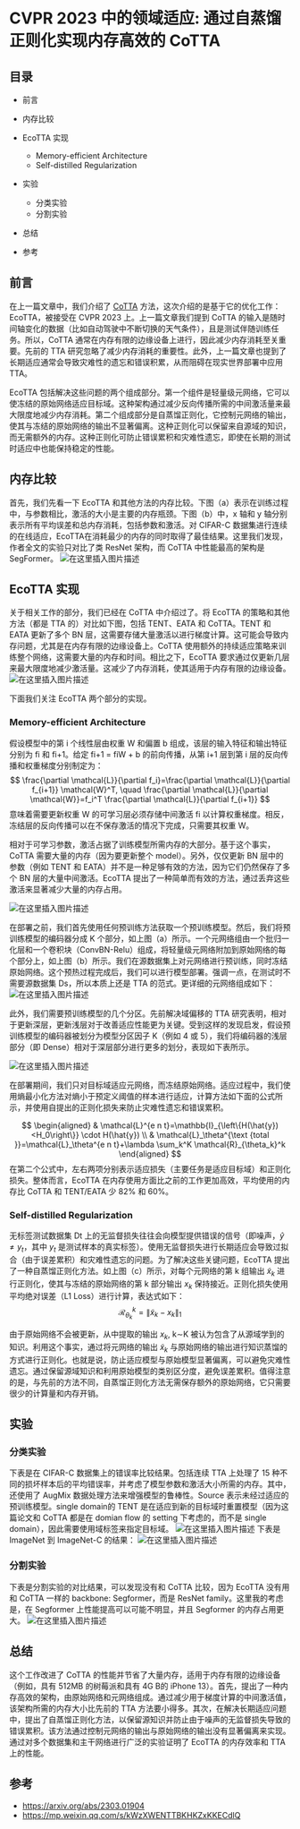 
# CVPR 2023 中的领域适应: 通过自蒸馏正则化实现内存高效的 CoTTA

## 目录

- 前言
- 内存比较
- EcoTTA 实现
  - Memory-efficient Architecture
  - Self-distilled Regularization

- 实验
  - 分类实验
  - 分割实验

- 总结

- 参考

## 前言

在上一篇文章中，我们介绍了 [CoTTA](https://mp.weixin.qq.com/s/kWzXWENTTBKHKZxKKECdlQ) 方法，这次介绍的是基于它的优化工作：EcoTTA，被接受在 CVPR 2023 上。上一篇文章我们提到 CoTTA 的输入是随时间轴变化的数据（比如自动驾驶中不断切换的天气条件），且是测试伴随训练任务。所以，CoTTA 通常在内存有限的边缘设备上进行，因此减少内存消耗至关重要。先前的 TTA 研究忽略了减少内存消耗的重要性。此外，上一篇文章也提到了长期适应通常会导致灾难性的遗忘和错误积累，从而阻碍在现实世界部署中应用 TTA。

EcoTTA 包括解决这些问题的两个组成部分。第一个组件是轻量级元网络，它可以使冻结的原始网络适应目标域。这种架构通过减少反向传播所需的中间激活量来最大限度地减少内存消耗。第二个组成部分是自蒸馏正则化，它控制元网络的输出，使其与冻结的原始网络的输出不显著偏离。这种正则化可以保留来自源域的知识，而无需额外的内存。这种正则化可防止错误累积和灾难性遗忘，即使在长期的测试时适应中也能保持稳定的性能。

## 内存比较

首先，我们先看一下 EcoTTA 和其他方法的内存比较。下图（a）表示在训练过程中，与参数相比，激活的大小是主要的内存瓶颈。下图（b）中，x 轴和 y 轴分别表示所有平均误差和总内存消耗，包括参数和激活。对 CIFAR-C 数据集进行连续的在线适应，EcoTTA在消耗最少的内存的同时取得了最佳结果。这里我们发现，作者全文的实验只对比了类 ResNet 架构，而 CoTTA 中性能最高的架构是 SegFormer。
![在这里插入图片描述](https://img-blog.csdnimg.cn/f7abaeb6ec05424ea5591aadef0d117e.png)


## EcoTTA 实现

关于相关工作的部分，我们已经在 CoTTA 中介绍过了。将 EcoTTA 的策略和其他方法（都是 TTA 的）对比如下图，包括 TENT、EATA 和 CoTTA。TENT 和 EATA 更新了多个 BN 层，这需要存储大量激活以进行梯度计算。这可能会导致内存问题，尤其是在内存有限的边缘设备上。CoTTA 使用额外的持续适应策略来训练整个网络，这需要大量的内存和时间。相比之下，EcoTTA 要求通过仅更新几层来最大限度地减少激活量。这减少了内存消耗，使其适用于内存有限的边缘设备。
![在这里插入图片描述](https://img-blog.csdnimg.cn/740c29cbc84c421a811b6f128f3cb513.png)


下面我们关注 EcoTTA 两个部分的实现。

### Memory-efficient Architecture

假设模型中的第 i 个线性层由权重 W 和偏置 b 组成，该层的输入特征和输出特征分别为 fi 和 fi+1。给定 fi+1 = fiW + b 的前向传播，从第 i+1 层到第 i 层的反向传播和权重梯度分别制定为：
$$
\frac{\partial \mathcal{L}}{\partial f_i}=\frac{\partial \mathcal{L}}{\partial f_{i+1}} \mathcal{W}^T, \quad \frac{\partial \mathcal{L}}{\partial \mathcal{W}}=f_i^T \frac{\partial \mathcal{L}}{\partial f_{i+1}}
$$
意味着需要更新权重 W 的可学习层必须存储中间激活 fi 以计算权重梯度。相反，冻结层的反向传播可以在不保存激活的情况下完成，只需要其权重 W。

相对于可学习参数，激活占据了训练模型所需内存的大部分。基于这个事实，CoTTA 需要大量的内存（因为要更新整个 model）。另外，仅仅更新 BN 层中的参数（例如 TENT 和 EATA）并不是一种足够有效的方法，因为它们仍然保存了多个 BN 层的大量中间激活。EcoTTA 提出了一种简单而有效的方法，通过丢弃这些激活来显著减少大量的内存占用。

![在这里插入图片描述](https://img-blog.csdnimg.cn/ecd9de710931414597cff03c7e90feaa.png)

在部署之前，我们首先使用任何预训练方法获取一个预训练模型。然后，我们将预训练模型的编码器分成 K 个部分，如上图（a）所示。一个元网络组由一个批归一化层和一个卷积块（ConvBN-Relu）组成，将轻量级元网络附加到原始网络的每个部分上，如上图（b）所示。我们在源数据集上对元网络进行预训练，同时冻结原始网络。这个预热过程完成后，我们可以进行模型部署。强调一点，在测试时不需要源数据集 Ds，所以本质上还是 TTA 的范式。更详细的元网络组成如下：
![在这里插入图片描述](https://img-blog.csdnimg.cn/d5b5886053904ae38bc7b80197d6aa76.png)

此外，我们需要预训练模型的几个分区。先前解决域偏移的 TTA 研究表明，相对于更新深层，更新浅层对于改善适应性能更为关键。受到这样的发现启发，假设预训练模型的编码器被划分为模型分区因子 K（例如 4 或 5），我们将编码器的浅层部分（即 Dense）相对于深层部分进行更多的划分，表现如下表所示。

![在这里插入图片描述](https://img-blog.csdnimg.cn/f2bce8bd0c6840b29f2b21eb7aceac26.png)


在部署期间，我们只对目标域适应元网络，而冻结原始网络。适应过程中，我们使用熵最小化方法对熵小于预定义阈值的样本进行适应，计算方法如下面的公式所示，并使用自提出的正则化损失来防止灾难性遗忘和错误累积。

$$
\begin{aligned}
& \mathcal{L}^{e n t}=\mathbb{I}_{\left\{H(\hat{y})<H_0\right\}} \cdot H(\hat{y}) \\
& \mathcal{L}_\theta^{\text {total }}=\mathcal{L}_\theta^{e n t}+\lambda \sum_k^K \mathcal{R}_{\theta_k}^k
\end{aligned}
$$
在第二个公式中，左右两项分别表示适应损失（主要任务是适应目标域）和正则化损失。整体而言，EcoTTA 在内存使用方面比之前的工作更加高效，平均使用的内存比 CoTTA 和 TENT/EATA 少 82% 和 60%。

### Self-distilled Regularization
无标签测试数据集 Dt 上的无监督损失往往会向模型提供错误的信号（即噪声，$\hat{y} \neq y_t$，其中 $y_t$ 是测试样本的真实标签）。使用无监督损失进行长期适应会导致过拟合（由于误差累积）和灾难性遗忘的问题。为了解决这些关键问题，EcoTTA 提出了一种自蒸馏正则化方法。如上图（c）所示，对每个元网络的第 k 组输出 $\tilde{x}_k$ 进行正则化，使其与冻结的原始网络的第 k 部分输出 $x_k$ 保持接近。正则化损失使用平均绝对误差（L1 Loss）进行计算，表达式如下：
$$
\mathcal{R}_{\theta_k}^k=\left\|\tilde{x}_k-x_k\right\|_1
$$

由于原始网络不会被更新，从中提取的输出 $x_k$, k∼K 被认为包含了从源域学到的知识。利用这个事实，通过将元网络的输出 $\tilde{x}_k$ 与原始网络的输出进行知识蒸馏的方式进行正则化。也就是说，防止适应模型与原始模型显著偏离，可以避免灾难性遗忘。通过保留源域知识和利用原始模型的类别区分度，避免误差累积。值得注意的是，与先前的方法不同，自蒸馏正则化方法无需保存额外的原始网络，它只需要很少的计算量和内存开销。

## 实验
### 分类实验
下表是在 CIFAR-C 数据集上的错误率比较结果。包括连续 TTA 上处理了 15 种不同的损坏样本后的平均错误率，并考虑了模型参数和激活大小所需的内存。其中，还使用了 AugMix 数据处理方法来增强模型的鲁棒性。Source 表示未经过适应的预训练模型。single domain的 TENT 是在适应到新的目标域时重置模型（因为这篇论文和 CoTTA 都是在 domian flow 的 setting 下考虑的，而不是 single domain），因此需要使用域标签来指定目标域。
![在这里插入图片描述](https://img-blog.csdnimg.cn/db4eeb7df8a74a21af94e4405e861326.png)
下表是 ImageNet 到 ImageNet-C 的结果：
![在这里插入图片描述](https://img-blog.csdnimg.cn/022e45ddba1a49dea68b561de5c8e89f.png)
### 分割实验
下表是分割实验的对比结果，可以发现没有和 CoTTA 比较，因为 EcoTTA 没有用和 CoTTA 一样的 backbone: Segformer，而是 ResNet family。这里我的考虑是，在 Segformer 上性能提高可以可能不明显，并且 Segformer 的内存占用更大。
![在这里插入图片描述](https://img-blog.csdnimg.cn/0cbe1044c5404913b0224af2b02fedfb.png)

## 总结

这个工作改进了 CoTTA 的性能并节省了大量内存，适用于内存有限的边缘设备（例如，具有 512MB 的树莓派和具有 4G B的 iPhone 13）。首先，提出了一种内存高效的架构，由原始网络和元网络组成。通过减少用于梯度计算的中间激活值，该架构所需的内存大小比先前的 TTA 方法要小得多。其次，在解决长期适应问题中，提出了自蒸馏正则化方法，以保留源知识并防止由于噪声的无监督损失导致的错误累积。该方法通过控制元网络的输出与原始网络的输出没有显著偏离来实现。通过对多个数据集和主干网络进行广泛的实验证明了 EcoTTA 的内存效率和 TTA 上的性能。

## 参考

- https://arxiv.org/abs/2303.01904
- https://mp.weixin.qq.com/s/kWzXWENTTBKHKZxKKECdlQ
